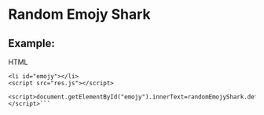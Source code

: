 # Random Emojy Shark


## Example:

HTML
```
<li id="emojy"></li>
<script src="res.js"></script>

<script>document.getElementById("emojy").innerText=randomEmojyShark.default()</script>```
